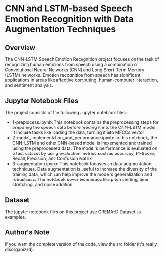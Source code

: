 # CNN and LSTM-based Speech Emotion Recognition with Data Augmentation Techniques

## Overview

The CNN-LSTM Speech Emotion Recognition project focuses on the task of recognizing human emotions from speech using a combination of Convolutional Neural Networks (CNN) and Long Short-Term Memory (LSTM) networks. Emotion recognition from speech has significant applications in areas like affective computing, human-computer interaction, and sentiment analysis.

## Jupyter Notebook Files

The project consists of the following Jupyter notebook files:

- 1-preprocess.ipynb: This notebook contains the preprocessing steps for preparing the speech data before feeding it into the CNN-LSTM model. It include tasks like loading the data, turning it into MFCCs vevtor
- 2-model_implementation_and_performance.ipynb: In this notebook, the CNN-LSTM and other CNN-based model is implemented and trained using the preprocessed data. The model's performance is evaluated on a test dataset by using evaluation metrics such as accuracy, F1-Score, Recall, Precision, and Confusion Matrix
- 3-augmentation.ipynb: This notebook focuses on data augmentation techniques. Data augmentation is useful to increase the diversity of the training data, which can help improve the model's generalization and robustness. The notebook cover techniques like pitch shifting, time stretching, and noise addition.

## Dataset

The jupyter notebook files on this project use CREMA-D Dataset as examples.

## Author's Note

if you want the complete version of the code, view the src folder (it's really disorganized).
